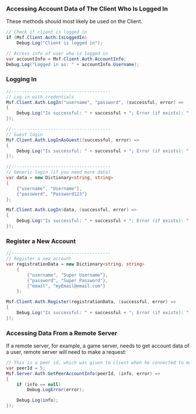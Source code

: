 ### Accessing Account Data of The Client Who Is Logged In

These methods should most likely be used on the Client.

``` C#
// Check if client is logged in
if (Msf.Client.Auth.IsLoggedIn)
    Debug.Log("Client is logged in");

// Access info of user who is logged in
var accountInfo = Msf.Client.Auth.AccountInfo;
Debug.Log("Logged in as: " + accountInfo.Username);
```

### Logging In

``` C# 
//--------------------------------------
// Log in with credentials
Msf.Client.Auth.LogIn("username", "password", (successful, error) =>
{
    Debug.Log("Is successful: " + successful + "; Error (if exists): " + error);
});

//--------------------------------------
// Guest login
Msf.Client.Auth.LogInAsGuest((successful, error) =>
{
    Debug.Log("Is successful: " + successful + "; Error (if exists): " + error);
});

//--------------------------------------
// Generic login (if you need more data)
var data = new Dictionary<string, string>
{
    {"username", "Username"},
    {"password", "Password123"}
};

Msf.Client.Auth.LogIn(data, (successful, error) =>
{
    Debug.Log("Is successful: " + successful + "; Error (if exists): " + error);
});
```

### Register a New Account

``` C#
//--------------------------------------
// Register a new account
var registrationData = new Dictionary<string, string>
    {
        {"username", "Super Username"},
        {"password", "Super Password"},
        {"email", "myEmail@email.com"}
    };

Msf.Client.Auth.Register(registrationData, (successful, error) =>
{
    Debug.Log("Is successful: " + successful + "; Error (if exists): " + error);
});
```


### Accessing Data From a Remote Server

If a remote server, for example, a game server, needs to get account data of a user, remote server will need to make a request:

``` C#
// This is a peer id, which was given to client when he connected to master server
var peerId = 5; 
Msf.Server.Auth.GetPeerAccountInfo(peerId, (info, error) =>
{
    if (info == null)
        Debug.LogError(error);

    Debug.Log(info);
});
```